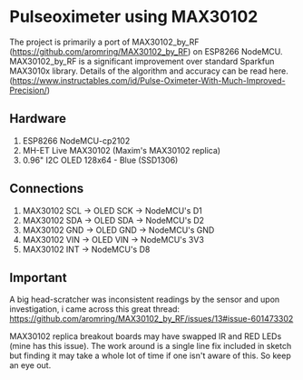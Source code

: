 # Pulseoximeter using MAX30102

The project is primarily a port of MAX30102_by_RF (https://github.com/aromring/MAX30102_by_RF) on ESP8266 NodeMCU. MAX30102_by_RF is a significant improvement over standard Sparkfun MAX3010x library. Details of the algorithm and accuracy can be read here. (https://www.instructables.com/id/Pulse-Oximeter-With-Much-Improved-Precision/)

## Hardware

1. ESP8266 NodeMCU-cp2102
2. MH-ET Live MAX30102 (Maxim's MAX30102 replica)
3. 0.96" I2C OLED 128x64 - Blue (SSD1306)

## Connections

1. MAX30102 SCL -> OLED SCK -> NodeMCU's D1
2. MAX30102 SDA -> OLED SDA -> NodeMCU's D2
3. MAX30102 GND -> OLED GND -> NodeMCU's GND
4. MAX30102 VIN -> OLED VIN -> NodeMCU's 3V3
5. MAX30102 INT -> NodeMCU's D8

## Important

A big head-scratcher was inconsistent readings by the sensor and upon investigation, i came across this great thread: 
https://github.com/aromring/MAX30102_by_RF/issues/13#issue-601473302

MAX30102 replica breakout boards may have swapped IR and RED LEDs (mine has this issue). The work around is a single line fix included in sketch but finding it may take a whole lot of time if one isn't aware of this. So keep an eye out.  
